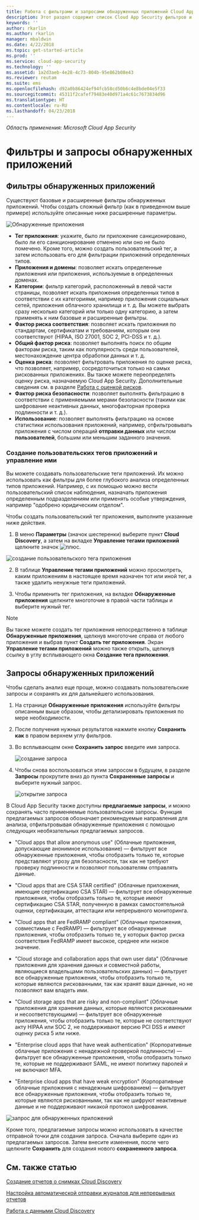 ```yaml
---
title: Работа с фильтрами и запросами обнаруженных приложений Cloud App Security | Документы Майкрософт
description: Этот раздел содержит список Cloud App Security фильтров и запросов для обнаруженных приложений, а также описывает работу с ними.
keywords: ''
author: rkarlin
ms.author: rkarlin
manager: mbaldwin
ms.date: 4/22/2018
ms.topic: get-started-article
ms.prod: ''
ms.service: cloud-app-security
ms.technology: ''
ms.assetid: 1a2d3aeb-4e28-4c73-804b-95e862b08e43
ms.reviewer: reutam
ms.suite: ems
ms.openlocfilehash: d92a0b86424ef94fcb58cd50b6c4e8bde04e5f33
ms.sourcegitcommit: 45311f2cafef79483e40d971a4c61c7673834d96
ms.translationtype: HT
ms.contentlocale: ru-RU
ms.lasthandoff: 04/23/2018
---
```

*Область применения: Microsoft Cloud App Security*

# <a name="discovered-app-filters-and-queries"></a>Фильтры и запросы обнаруженных приложений

## <a name="discovered-app-filters"></a>Фильтры обнаруженных приложений

Существуют базовые и расширенные фильтры обнаруженных приложений. Чтобы создать сложный фильтр (как в приведенном выше примере) используйте описанные ниже расширенные параметры.

![Обнаруженные приложения](./media/discovered-apps.png)  


- **Тег приложения**: укажите, было ли приложение санкционировано, было ли его санкционирование отменено или оно не было помечено. Кроме того, можно создать пользовательский тег, а затем использовать его для фильтрации приложений определенных типов. 
- **Приложения и домены**: позволяет искать определенные приложения или приложения, используемые в определенных доменах. 
- **Категории**: фильтр категорий, расположенный в левой части страницы, позволяет искать приложения определенных типов в соответствии с их категориями, например приложения социальных сетей, приложения облачного хранилища и т. д. Вы можете выбрать сразу несколько категорий или только одну категорию, а затем применять к ним базовые и расширенные фильтры.
- **Фактор риска соответствия**: позволяет искать приложения по стандартам, сертификатам и требованиям, которым они соответствуют (HIPAA, ISO 27001, SOC 2, PCI-DSS и т. д.).
- **Общий фактор риска**: позволяет выполнять поиск по общим факторам риска, таким как популярность среди пользователей, местонахождение центра обработки данных и т. д.
- **Оценка риска**: позволяет фильтровать приложения по оценке риска, что позволяет, например, сосредоточиться только на самых рискованных приложениях. Вы также можете переопределять оценку риска, назначаемую Cloud App Security. Дополнительные сведения см. в разделе [Работа с оценкой рисков](risk-score.md).
- **Фактор риска безопасности**: позволяет выполнять фильтрацию в соответствии с применяемыми мерами безопасности (такими как шифрование неактивных данных, многофакторная проверка подлинности и т. д.).
- **Использование**: позволяет выполнять фильтрацию на основе статистики использования приложений, например, отфильтровывать приложения с числом операций **отправки данных** или числом **пользователей**, большим или меньшим заданного значения.

### <a name="creating-and-managing-custom-app-tags"></a>Создание пользовательских тегов приложений и управление ими

Вы можете создавать пользовательские теги приложений. Их можно использовать как фильтры для более глубокого анализа определенных типов приложений. Например, с их помощью можно вести пользовательский список наблюдения, назначать приложения определенным подразделениям или применять особые утверждения, например "одобрено юридическим отделом".

Чтобы создать пользовательский тег приложения, выполните указанные ниже действия.

1. В меню **Параметры** (значок шестеренки) выберите пункт **Cloud Discovery**, а затем на вкладке **Управление тегами приложений** щелкните значок ![плюс](./media/plus-icon.png). 

![создание пользовательского тега приложения](./media/create-app-tag.png)

2. В таблице **Управление тегами приложений** можно просмотреть, каким приложениям в настоящее время назначен тот или иной тег, а также удалить ненужные теги приложений.

3. Чтобы применить тег приложения, на вкладке **Обнаруженные приложения** щелкните многоточие в правой части таблицы и выберите нужный тег. 

> [!NOTE]
>Вы также можете создать тег приложения непосредственно в таблице **Обнаруженные приложения**, щелкнув многоточие справа от любого приложения и выбрав пункт **Создать тег приложения**. Экран **Управление тегами приложений** можно также открыть, щелкнув ссылку в углу всплывающего окна **Создание тега приложения**.

## <a name="discovered-app-queries"></a>Запросы обнаруженных приложений

Чтобы сделать анализ еще проще, можно создавать пользовательские запросы и сохранять их для дальнейшего использования. 

1. На странице **Обнаруженные приложения** используйте фильтры описанным выше образом, чтобы детализировать приложения по мере необходимости. 

2. После получения нужных результатов нажмите кнопку **Сохранить как** в правом верхнем углу фильтров. 

3. Во всплывающем окне **Сохранить запрос** введите имя запроса.

   ![создание запроса](./media/new-query.png)

4. Чтобы снова воспользоваться этим запросом в будущем, в разделе **Запросы** прокрутите вниз до пункта **Сохраненные запросы** и выберите нужный запрос. 

   ![открытие запроса](./media/open-query.png)


В Cloud App Security также доступны **предлагаемые запросы**, и можно сохранять часто применяемые пользовательские запросы. Функция предлагаемых запросов обозначает рекомендуемые направления для анализа, отфильтровывая обнаруженные приложения с помощью следующих необязательных предлагаемых запросов.

 - "Cloud apps that allow anonymous use" (Облачные приложения, допускающие анонимное использование) — фильтрует все обнаруженные приложения, чтобы отобразить только те, которые представляют угрозу для безопасности, так как не требуют проверку подлинности и позволяют пользователям отправлять данные.

 - "Cloud apps that are CSA STAR certified" (Облачные приложения, имеющие сертификацию CSA STAR) — фильтрует все обнаруженные приложения, чтобы отобразить только те, которые имеют сертификацию CSA STAR, полученную в рамках самостоятельной оценки, сертификации, аттестации или непрерывного мониторинга.

 - "Cloud apps that are FedRAMP compliant" (Облачные приложения, совместимые с FedRAMP) — фильтрует все обнаруженные приложения, чтобы отобразить только те, у которых фактор риска соответствия FedRAMP имеет высокое, среднее или низкое значение. 

 - "Cloud storage and collaboration apps that own user data" (Облачные приложения для хранения данных и совместной работы, являющиеся владельцами пользовательских данных) — фильтрует все обнаруженные приложения, чтобы отобразить только те, которые являются рискованными, так как хранят ваши данные, но не позволяют вам владеть ими.

 - "Cloud storage apps that are risky and non-compliant" (Облачные приложения для хранения данных, которые являются рискованными и несоответствующими) — фильтрует все обнаруженные приложения, чтобы отобразить только те, которые не соответствуют акту HIPAA или SOC 2, не поддерживают версию PCI DSS и имеют оценку риска 5 или ниже.

 - "Enterprise cloud apps that have weak authentication" (Корпоративные облачные приложения с ненадежной проверкой подлинности) — фильтрует все обнаруженные приложения, чтобы отобразить только те, которые не поддерживают SAML, не имеют политику паролей и не включают MFA.

 - "Enterprise cloud apps that have weak encryption" (Корпоративные облачные приложения с ненадежным шифрованием) — фильтрует все обнаруженные приложения, чтобы отобразить только те, которые являются рискованными, так как не шифруют неактивные данные и не поддерживают никакой протокол шифрования.

![запрос для обнаруженных приложений](./media/queries-discovered-apps.png)

 
Кроме того, предлагаемые запросы можно использовать в качестве отправной точки для создания запроса. Сначала выберите один из предлагаемых запросов. Затем внесите изменения, после чего щелкните **Сохранить** для создания нового **сохраненного запроса**.


## <a name="see-also"></a>См. также статью
 
[Создание отчетов о снимках Cloud Discovery](create-snapshot-cloud-discovery-reports.md)

[Настройка автоматической отправки журналов для непрерывных отчетов](configure-automatic-log-upload-for-continuous-reports.md)

[Работа с данными Cloud Discovery](working-with-cloud-discovery-data.md)

